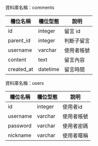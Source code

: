 資料庫名稱：comments

| 欄位名稱 | 欄位型態 | 說明 |
|----------|----------|------|
|  id  |    integer      | 留言 id     |
| parent_id | integer   | 判斷子留言 |
| username | varchar | 使用者帳號 |
| content   | text | 留言內容  |
| created_at | datetime | 留言時間 |


資料庫名稱：users

| 欄位名稱 | 欄位型態 | 說明 |
|----------|----------|------|
| id | integer | 使用者id |
| username | varchar | 使用者帳號 |
| password | varchar | 使用者密碼 |
| nickname | varchar | 使用者暱稱 |